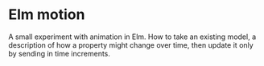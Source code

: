 # Elm motion

A small experiment with animation in Elm. How to take an existing model,
a description of how a property might change over time, then update
it only by sending in time increments.

